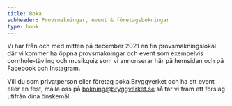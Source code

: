 ```yaml
---
title: Boka
subheader: Provsmakningar, event & företagsbokningar
type: book
---
```


Vi har från och med mitten på december 2021 en fin provsmakningslokal där vi kommer ha öppna provsmakningar och event som exempelvis cornhole-tävling och musikquiz som vi annonserar här på hemsidan och på Facebook och Instagram.

Vill du som privatperson eller företag boka Bryggverket och ha ett event eller en fest, maila oss på
bokning@bryggverket.se så tar vi fram ett förslag utifrån dina önskemål.
